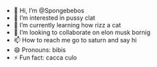 - 👋 Hi, I’m @Spongebebos
- 👀 I’m interested in pussy clat
- 🌱 I’m currently learning how rizz a cat
- 💞️ I’m looking to collaborate on elon musk bornig
- 📫 How to reach me go to saturn and say hi
- 😄 Pronouns: bibis
- ⚡ Fun fact: cacca culo

<!---
Spongebebos/Spongebebos is a ✨ special ✨ repository because its `README.md` (this file) appears on your GitHub profile.
You can click the Preview link to take a look at your changes.
--->
